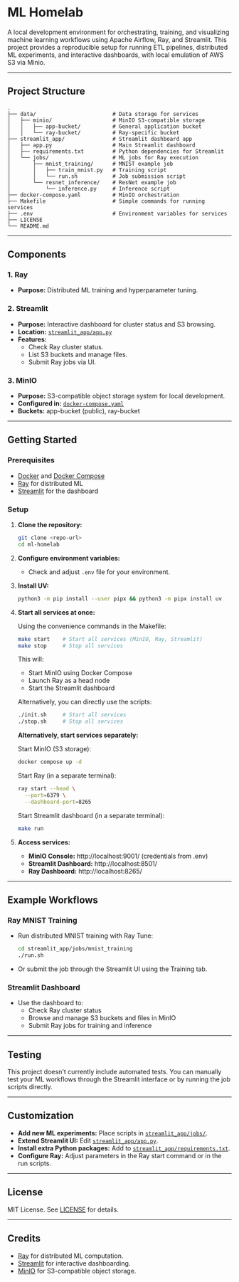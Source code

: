 # ML Homelab

A local development environment for orchestrating, training, and visualizing machine learning workflows using Apache Airflow, Ray, and Streamlit. This project provides a reproducible setup for running ETL pipelines, distributed ML experiments, and interactive dashboards, with local emulation of AWS S3 via Minio.

---

## Project Structure

```
.
├── data/                        # Data storage for services
│   ├── minio/                   # MinIO S3-compatible storage
│   │   ├── app-bucket/          # General application bucket
│   │   └── ray-bucket/          # Ray-specific bucket
├── streamlit_app/               # Streamlit dashboard app
│   ├── app.py                   # Main Streamlit dashboard
│   ├── requirements.txt         # Python dependencies for Streamlit
│   └── jobs/                    # ML jobs for Ray execution
│       ├── mnist_training/      # MNIST example job
│       │   ├── train_mnist.py   # Training script
│       │   └── run.sh           # Job submission script
│       └── resnet_inference/    # ResNet example job
│           └── inference.py     # Inference script
├── docker-compose.yaml          # MinIO orchestration
├── Makefile                     # Simple commands for running services
├── .env                         # Environment variables for services
├── LICENSE
└── README.md
```

---

## Components

### 1. **Ray**
- **Purpose:** Distributed ML training and hyperparameter tuning.

### 2. **Streamlit**
- **Purpose:** Interactive dashboard for cluster status and S3 browsing.
- **Location:** [`streamlit_app/app.py`](streamlit_app/app.py)
- **Features:**
  - Check Ray cluster status.
  - List S3 buckets and manage files.
  - Submit Ray jobs via UI.

### 3. **MinIO**
- **Purpose:** S3-compatible object storage system for local development.
- **Configured in:** [`docker-compose.yaml`](docker-compose.yaml)
- **Buckets:** app-bucket (public), ray-bucket

---

## Getting Started

### Prerequisites

- [Docker](https://www.docker.com/) and [Docker Compose](https://docs.docker.com/compose/)
- [Ray](https://docs.ray.io/en/latest/ray-overview/installation.html) for distributed ML
- [Streamlit](https://streamlit.io/) for the dashboard

### Setup

1. **Clone the repository:**
   ```sh
   git clone <repo-url>
   cd ml-homelab
   ```

2. **Configure environment variables:**
   - Check and adjust `.env` file for your environment.

3. **Install UV:**
   ```sh
   python3 -m pip install --user pipx && python3 -m pipx install uv
   ```

4. **Start all services at once:**

   Using the convenience commands in the Makefile:
   ```sh
   make start    # Start all services (MinIO, Ray, Streamlit)
   make stop     # Stop all services
   ```

   This will:
   - Start MinIO using Docker Compose
   - Launch Ray as a head node
   - Start the Streamlit dashboard

   Alternatively, you can directly use the scripts:
   ```sh
   ./init.sh     # Start all services
   ./stop.sh     # Stop all services
   ```

   **Alternatively, start services separately:**

   Start MinIO (S3 storage):
   ```sh
   docker compose up -d
   ```

   Start Ray (in a separate terminal):
   ```sh
   ray start --head \
     --port=6379 \
     --dashboard-port=8265
   ```

   Start Streamlit dashboard (in a separate terminal):
   ```sh
   make run
   ```

5. **Access services:**
   - **MinIO Console:** http://localhost:9001/ (credentials from .env)
   - **Streamlit Dashboard:** http://localhost:8501/
   - **Ray Dashboard:** http://localhost:8265/

---

## Example Workflows

### Ray MNIST Training

- Run distributed MNIST training with Ray Tune:
  ```sh
  cd streamlit_app/jobs/mnist_training
  ./run.sh
  ```

- Or submit the job through the Streamlit UI using the Training tab.

### Streamlit Dashboard

- Use the dashboard to:
  - Check Ray cluster status
  - Browse and manage S3 buckets and files in MinIO
  - Submit Ray jobs for training and inference

---

## Testing

This project doesn't currently include automated tests. You can manually test your ML workflows through the Streamlit interface or by running the job scripts directly.

---

## Customization

- **Add new ML experiments:** Place scripts in [`streamlit_app/jobs/`](streamlit_app/jobs/).
- **Extend Streamlit UI:** Edit [`streamlit_app/app.py`](streamlit_app/app.py).
- **Install extra Python packages:** Add to [`streamlit_app/requirements.txt`](streamlit_app/requirements.txt).
- **Configure Ray:** Adjust parameters in the Ray start command or in the run scripts.

---

## License

MIT License. See [LICENSE](LICENSE) for details.

---

## Credits

- [Ray](https://ray.io/) for distributed ML computation.
- [Streamlit](https://streamlit.io/) for interactive dashboarding.
- [MinIO](https://min.io/) for S3-compatible object storage.
